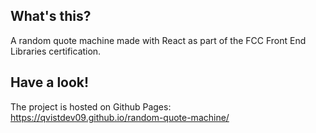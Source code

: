 ## What's this?

A random quote machine made with React as part of the FCC Front End Libraries certification.

## Have a look!

The project is hosted on Github Pages:
https://qvistdev09.github.io/random-quote-machine/
